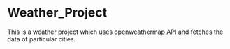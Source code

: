 # Weather_Project
This is a weather project which uses openweathermap API and fetches the data of particular cities.
